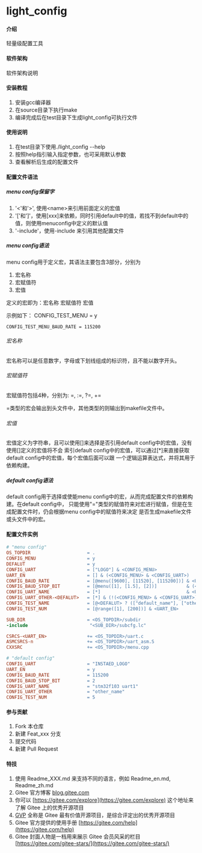 # light_config

#### 介绍
轻量级配置工具

#### 软件架构
软件架构说明


#### 安装教程

1.  安装gcc编译器
2.  在source目录下执行make
3.  编译完成后在test目录下生成light_config可执行文件

#### 使用说明

1.  在test目录下使用./light_config --help
2.  按照help指引输入指定参数，也可采用默认参数
3.  查看解析后生成的配置文件

#### 配置文件语法
##### menu config保留字
1. '<'和'>', 使用\<name\>来引用前面定义的宏值
2. '['和']'，使用[xxx]来依赖，同时引用default中的值，若找不到default中的值，则使用menuconfig中定义的默认值
3. '-include'，使用-include <file>来引用其他配置文件

##### menu config语法
menu config用于定义宏，其语法主要包含3部分，分别为
1. 宏名称
2. 宏赋值符
3. 宏值

定义的宏即为：宏名称 宏赋值符 宏值

示例如下：
	CONFIG_TEST_MENU = y

	CONFIG_TEST_MENU_BAUD_RATE = 115200

###### 宏名称
宏名称可以是任意数字，字母或下划线组成的标识符，且不能以数字开头。

###### 宏赋值符
宏赋值符包括4种，分别为: =, :=, ?=, +=

=类型的宏会输出到头文件中，其他类型的则输出到makefile文件中。

###### 宏值
宏值定义为字符串，且可以使用[]来选择是否引用default config中的宏值，没有使用[]定义的宏值将不会
索引default config中的宏值，可以通过[*]来直接获取default config中的宏值，每个宏值后面可以跟
一个逻辑运算表达式，并将其用于依赖构建。

##### default config语法
default config用于选择或使能menu config中的宏，从而完成配置文件的依赖构建。在default config中，
只能使用"="类型的赋值符来对宏进行赋值，但是在生成配置文件时，仍会根据menu config中的赋值符来决定
是否生成makefile文件或头文件中的宏。

#### 配置文件实例
```makefile
# "menu config"
OS_TOPDIR                     = .
CONFIG_MENU                   = y
DEFALUT                       = y
CONFIG_UART                   = ["LOGO"] & <CONFIG_MENU>
UART_EN                       = [] & (<CONFIG_MENU> & <CONFIG_UART>)
CONFIG_BAUD_RATE              = [@menu([9600], [11520], [115200])] & <UART_EN>
CONFIG_BAUD_STOP_BIT          = [@menu([1], [1.5], [2])]           & (<CONFIG_MENU> & <CONFIG_UART>)
CONFIG_UART_NAME              = [*]                                & <UART_EN>
CONFIG_UART_OTHER-<DEFALUT>   = [*] & (!(<CONFIG_MENU> & <CONFIG_UART>) | <UART_EN>)
CONFIG_TEST_NAME              = [@<DEFALUT> ? (["default_name"], ["other_name"])] & <UART_EN>
CONFIG_TEST_NUM               = [@range([1], [200])] & <UART_EN>

SUB_DIR                       = <OS_TOPDIR>/subdir
-include                       "<SUB_DIR>/subcfg.lc"

CSRCS-<UART_EN>               += <OS_TOPDIR>/uart.c
ASMCSRCS-n                    += <OS_TOPDIR>/uart_asm.S
CXXSRC                        += <OS_TOPDIR>/menu.cpp

```


```makefile
# "default config"
CONFIG_UART                   = "INSTAED_LOGO"
UART_EN                       = y
CONFIG_BAUD_RATE              = 115200
CONFIG_BAUD_STOP_BIT          = 2
CONFIG_UART_NAME              = "stm32f103 uart1"
CONFIG_UART_OTHER             = "other_name"
CONFIG_TEST_NUM               = 5

```




#### 参与贡献

1.  Fork 本仓库
2.  新建 Feat_xxx 分支
3.  提交代码
4.  新建 Pull Request


#### 特技

1.  使用 Readme\_XXX.md 来支持不同的语言，例如 Readme\_en.md, Readme\_zh.md
2.  Gitee 官方博客 [blog.gitee.com](https://blog.gitee.com)
3.  你可以 [https://gitee.com/explore](https://gitee.com/explore) 这个地址来了解 Gitee 上的优秀开源项目
4.  [GVP](https://gitee.com/gvp) 全称是 Gitee 最有价值开源项目，是综合评定出的优秀开源项目
5.  Gitee 官方提供的使用手册 [https://gitee.com/help](https://gitee.com/help)
6.  Gitee 封面人物是一档用来展示 Gitee 会员风采的栏目 [https://gitee.com/gitee-stars/](https://gitee.com/gitee-stars/)
